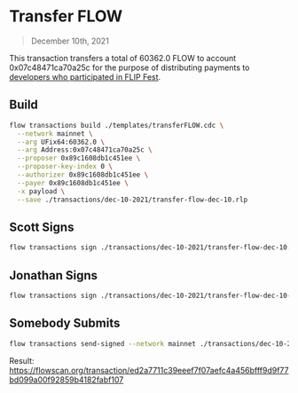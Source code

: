 # Transfer FLOW

> December 10th, 2021

This transaction transfers a total of 60362.0 FLOW to account 0x07c48471ca70a25c for the purpose of distributing payments to [developers who participated in FLIP Fest](https://github.com/onflow/flip-fest/blob/main/winners.md).

## Build

```sh
flow transactions build ./templates/transferFLOW.cdc \
  --network mainnet \
  --arg UFix64:60362.0 \
  --arg Address:0x07c48471ca70a25c \
  --proposer 0x89c1608db1c451ee \
  --proposer-key-index 0 \
  --authorizer 0x89c1608db1c451ee \
  --payer 0x89c1608db1c451ee \
  -x payload \
  --save ./transactions/dec-10-2021/transfer-flow-dec-10.rlp
```

## Scott Signs

```sh
flow transactions sign ./transactions/dec-10-2021/transfer-flow-dec-10.rlp --signer scott --filter payload --save ./transactions/dec-10-2021/transfer-flow-dec-10-sig-1.rlp
```

## Jonathan Signs

```sh
flow transactions sign ./transactions/dec-10-2021/transfer-flow-dec-10-sig-1.rlp --signer jonathan --filter payload --save ./transactions/dec-10-2021/transfer-flow-dec-10-sig-2.rlp
```


## Somebody Submits

```sh
flow transactions send-signed --network mainnet ./transactions/dec-10-2021/transfer-flow-dec-10-sig-2.rlp
```

Result: https://flowscan.org/transaction/ed2a7711c39eeef7f07aefc4a456bfff9d9f77bd099a00f92859b4182fabf107

